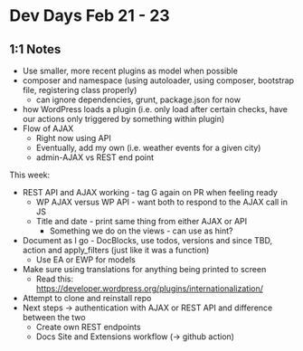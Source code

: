 # Dev Days Feb 21 - 23

## 1:1 Notes

- Use smaller, more recent plugins as model when possible 
- composer and namespace (using autoloader, using composer, bootstrap file, registering class properly)
  - can ignore dependencies, grunt, package.json for now
- how WordPress loads a plugin (i.e. only load after certain checks, have our actions only triggered by something within plugin)
- Flow of AJAX 
  - Right now using API 
  - Eventually, add my own (i.e. weather events for a given city)
  - admin-AJAX vs REST end point 

This week:
- REST API and AJAX working - tag G again on PR when feeling ready 
  - WP AJAX versus WP API - want both to respond to the AJAX call in JS 
  - Title and date - print same thing from either AJAX or API 
    - Something we do on the views - can use as hint? 
- Document as I go - DocBlocks, use todos, versions and since TBD, action and apply_filters (just like it was a function)
  - Use EA or EWP for models 
- Make sure using translations for anything being printed to screen
  - Read this: https://developer.wordpress.org/plugins/internationalization/
- Attempt to clone and reinstall repo 
- Next steps -> authentication with AJAX or REST API and difference between the two 
  - Create own REST endpoints 
  - Docs Site and Extensions workflow (-> github action)